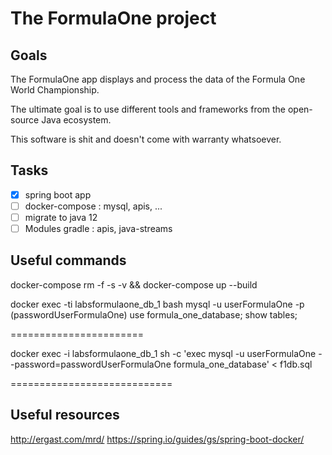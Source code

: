 # The FormulaOne project
## Goals
The FormulaOne app displays and process the data of the Formula One World Championship.

The ultimate goal is to use different tools and frameworks from the open-source Java ecosystem.

This software is shit and doesn't come with warranty whatsoever.

## Tasks
 - [X] spring boot app
 - [ ] docker-compose : mysql, apis, ...
 - [ ] migrate to java 12  
 - [ ] Modules gradle : apis, java-streams

## Useful commands
docker-compose rm -f -s -v && docker-compose up --build

docker exec -ti labsformulaone_db_1 bash
mysql -u userFormulaOne -p
    (passwordUserFormulaOne)
use formula_one_database;
show tables;


=======================

docker exec -i labsformulaone_db_1 sh -c 'exec mysql -u userFormulaOne --password=passwordUserFormulaOne formula_one_database' < f1db.sql

============================

## Useful resources
http://ergast.com/mrd/
https://spring.io/guides/gs/spring-boot-docker/